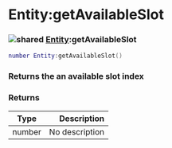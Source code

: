 # Entity:getAvailableSlot

### ![shared](../../home/entity/.gitbook/assets/shared.png) [Entity](../../home/entity/home/Entity/):getAvailableSlot

```lua
number Entity:getAvailableSlot()
```

### Returns the an available slot index

### Returns

| Type   |    Description |
| ------ | -------------: |
| number | No description |
